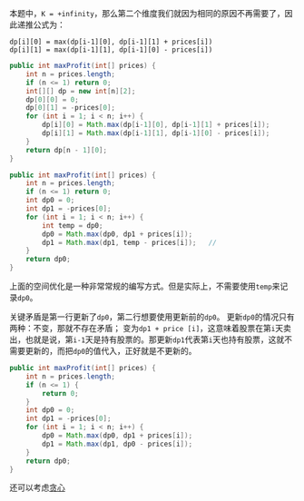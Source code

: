 本题中，`K = +infinity`，那么第二个维度我们就因为相同的原因不再需要了，因此递推公式为：

```
dp[i][0] = max(dp[i-1][0], dp[i-1][1] + prices[i])
dp[i][1] = max(dp[i-1][1], dp[i-1][0] - prices[i])
```

```java
public int maxProfit(int[] prices) {
	int n = prices.length;
    if (n <= 1) return 0;
    int[][] dp = new int[n][2];
    dp[0][0] = 0;
    dp[0][1] = -prices[0];
    for (int i = 1; i < n; i++) {
        dp[i][0] = Math.max(dp[i-1][0], dp[i-1][1] + prices[i]);
        dp[i][1] = Math.max(dp[i-1][1], dp[i-1][0] - prices[i]);
    }
    return dp[n - 1][0];
}
```

```java
public int maxProfit(int[] prices) {
    int n = prices.length;
    if (n <= 1) return 0;
    int dp0 = 0;
    int dp1 = -prices[0];
    for (int i = 1; i < n; i++) {
        int temp = dp0;
        dp0 = Math.max(dp0, dp1 + prices[i]);
        dp1 = Math.max(dp1, temp - prices[i]);   // 
    }
    return dp0;
}
```

上面的空间优化是一种非常常规的编写方式。但是实际上，不需要使用`temp`来记录`dp0`。


关键矛盾是第一行更新了`dp0`，第二行想要使用更新前的`dp0`。 更新`dp0`的情况只有两种：不变，那就不存在矛盾； 变为`dp1 + price [i]`，这意味着股票在第`i`天卖出，也就是说，第`i-1`天是持有股票的。那更新`dp1`代表第`i`天也持有股票，这就不需要更新的，而把`dp0`的值代入，正好就是不更新的。

```java
public int maxProfit(int[] prices) {
    int n = prices.length;
    if (n <= 1) {
        return 0;
    }
    int dp0 = 0;
    int dp1 = -prices[0];
    for (int i = 1; i < n; i++) {
        dp0 = Math.max(dp0, dp1 + prices[i]);
        dp1 = Math.max(dp1, dp0 - prices[i]);
    }
    return dp0;
}
```

还可以考虑[贪心](https://github.com/HUST-WZY/AlgsWithRiceWine/blob/main/Greedy/122.%20%E4%B9%B0%E5%8D%96%E8%82%A1%E7%A5%A8%E7%9A%84%E6%9C%80%E4%BD%B3%E6%97%B6%E6%9C%BA%20II.md)
